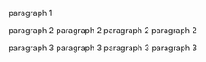 paragraph 1

paragraph 2
paragraph 2
paragraph 2
paragraph 2


  paragraph 3
paragraph 3
 paragraph 3
paragraph 3
